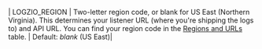 | LOGZIO_REGION | Two-letter region code, or blank for US East (Northern Virginia). This determines your listener URL (where you're shipping the logs to) and API URL.    You can find your region code in the [Regions and URLs](https://docs.logz.io/docs/user-guide/admin/hosting-regions/account-region/#regions-and-urls) table. | Default: *blank* (US East)|
